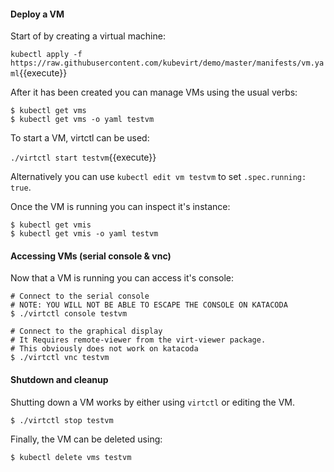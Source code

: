 #### Deploy a VM

Start of by creating a virtual machine:

`kubectl apply -f https://raw.githubusercontent.com/kubevirt/demo/master/manifests/vm.yaml`{{execute}}

After it has been created you can manage VMs using the usual verbs:

```
$ kubectl get vms
$ kubectl get vms -o yaml testvm
```

To start a VM, virtctl can be used:

`./virtctl start testvm`{{execute}}

Alternatively you can use `kubectl edit vm testvm` to set `.spec.running: true`.

Once the VM is running you can inspect it's instance:

```
$ kubectl get vmis
$ kubectl get vmis -o yaml testvm
```

#### Accessing VMs (serial console & vnc)

Now that a VM is running you can access it's console:
```
# Connect to the serial console
# NOTE: YOU WILL NOT BE ABLE TO ESCAPE THE CONSOLE ON KATACODA
$ ./virtctl console testvm

# Connect to the graphical display
# It Requires remote-viewer from the virt-viewer package.
# This obviously does not work on katacoda
$ ./virtctl vnc testvm
```

#### Shutdown and cleanup

Shutting down a VM works by either using `virtctl` or editing the VM.

```
$ ./virtctl stop testvm
```

Finally, the VM can be deleted using:

```
$ kubectl delete vms testvm
```


